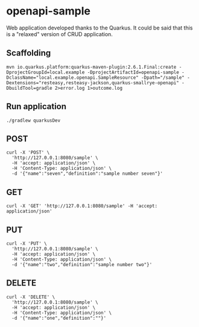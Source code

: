 # openapi-sample

Web application developed thanks to the Quarkus.
It could be said that this is a "relaxed" version of CRUD application.

## Scaffolding

```shell
mvn io.quarkus.platform:quarkus-maven-plugin:2.6.1.Final:create -DprojectGroupId=local.example -DprojectArtifactId=openapi-sample -DclassName="local.example.openapi.SampleResource" -Dpath="/sample" -Dextensions="resteasy,resteasy-jackson,quarkus-smallrye-openapi" -DbuildTool=gradle 2>error.log 1>outcome.log
```

## Run application

```shell
./gradlew quarkusDev
```

## POST

```shell
curl -X 'POST' \
  'http://127.0.0.1:8080/sample' \
  -H 'accept: application/json' \
  -H 'Content-Type: application/json' \
  -d '{"name":"seven","definition":"sample number seven"}'
```

## GET

```shell
curl -X 'GET' 'http://127.0.0.1:8080/sample' -H 'accept: application/json'
```

## PUT

```shell
curl -X 'PUT' \
  'http://127.0.0.1:8080/sample' \
  -H 'accept: application/json' \
  -H 'Content-Type: application/json' \
  -d '{"name":"two","definition":"sample number two"}'
```

## DELETE

```shell
curl -X 'DELETE' \
  'http://127.0.0.1:8080/sample' \
  -H 'accept: application/json' \
  -H 'Content-Type: application/json' \
  -d '{"name":"one","definition":""}'
```

